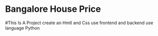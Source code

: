 # Bangalore House Price 
#This Is A Project create an Hmtl and Css use frontend
and backend use language Python 
